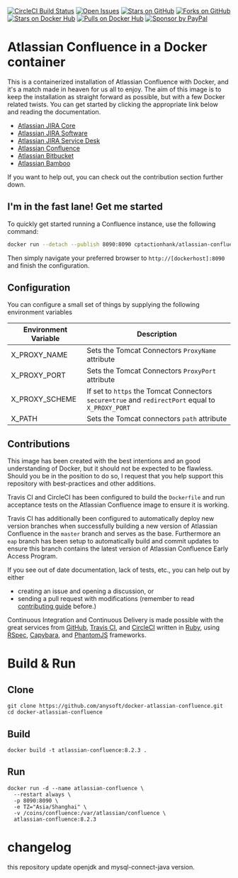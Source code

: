 [![CircleCI Build Status](https://img.shields.io/circleci/project/cptactionhank/docker-atlassian-confluence/master.svg?label=CircleCI)](https://circleci.com/gh/cptactionhank/docker-atlassian-confluence) [![Open Issues](https://img.shields.io/github/issues/cptactionhank/docker-atlassian-confluence.svg)](https://github.com/cptactionhank/docker-atlassian-confluence/issues) [![Stars on GitHub](https://img.shields.io/github/stars/cptactionhank/docker-atlassian-confluence.svg)](https://github.com/cptactionhank/docker-atlassian-confluence/stargazers) [![Forks on GitHub](https://img.shields.io/github/forks/cptactionhank/docker-atlassian-confluence.svg)](https://github.com/cptactionhank/docker-atlassian-confluence/network) [![Stars on Docker Hub](https://img.shields.io/docker/stars/cptactionhank/atlassian-confluence.svg)](https://hub.docker.com/r/cptactionhank/atlassian-confluence/) [![Pulls on Docker Hub](https://img.shields.io/docker/pulls/cptactionhank/atlassian-confluence.svg)](https://hub.docker.com/r/cptactionhank/atlassian-confluence/) [![Sponsor by PayPal](https://img.shields.io/badge/sponsor-PayPal-blue.svg)](https://paypal.me/cptactionhank/5)

# Atlassian Confluence in a Docker container

This is a containerized installation of Atlassian Confluence with Docker, and it's a match made in heaven for us all to enjoy. The aim of this image is to keep the installation as straight forward as possible, but with a few Docker related twists. You can get started by clicking the appropriate link below and reading the documentation.

* [Atlassian JIRA Core](https://cptactionhank.github.io/docker-atlassian-jira)
* [Atlassian JIRA Software](https://cptactionhank.github.io/docker-atlassian-jira-software)
* [Atlassian JIRA Service Desk](https://cptactionhank.github.io/docker-atlassian-service-desk)
* [Atlassian Confluence](https://cptactionhank.github.io/docker-atlassian-confluence)
* [Atlassian Bitbucket](https://cptactionhank.github.io/docker-atlassian-bitbucket)
* [Atlassian Bamboo](https://cptactionhank.github.io/docker-atlassian-bamboo)

If you want to help out, you can check out the contribution section further down.

## I'm in the fast lane! Get me started

To quickly get started running a Confluence instance, use the following command:
```bash
docker run --detach --publish 8090:8090 cptactionhank/atlassian-confluence:latest
```

Then simply navigate your preferred browser to `http://[dockerhost]:8090` and finish the configuration.

## Configuration

You can configure a small set of things by supplying the following environment variables

| Environment Variable   | Description |
| ---------------------- | ----------- |
| X_PROXY_NAME           | Sets the Tomcat Connectors `ProxyName` attribute |
| X_PROXY_PORT           | Sets the Tomcat Connectors `ProxyPort` attribute |
| X_PROXY_SCHEME         | If set to `https` the Tomcat Connectors `secure=true` and `redirectPort` equal to `X_PROXY_PORT`   |
| X_PATH                 | Sets the Tomcat connectors `path` attribute |

## Contributions

This image has been created with the best intentions and an good understanding of Docker, but it should not be expected to be flawless. Should you be in the position to do so, I request that you help support this repository with best-practices and other additions.

Travis CI and CircleCI has been configured to build the `Dockerfile` and run acceptance tests on the Atlassian Confluence image to ensure it is working.

Travis CI has additionally been configured to automatically deploy new version branches when successfully building a new version of Atlassian Confluence in the `master` branch and serves as the base. Furthermore an `eap` branch has been setup to automatically build and commit updates to ensure this branch contains the latest version of Atlassian Confluence Early Access Program.

If you see out of date documentation, lack of tests, etc., you can help out by either
- creating an issue and opening a discussion, or
- sending a pull request with modifications (remember to read [contributing guide](https://github.com/cptactionhank/docker-atlassian-confluence/blob/master/CONTRIBUTING.md) before.)

Continuous Integration and Continuous Delivery is made possible with the great services from [GitHub](https://github.com), [Travis CI](https://travis-ci.org/), and [CircleCI](https://circleci.com/) written in [Ruby](https://www.ruby-lang.org/), using [RSpec](http://rspec.info/), [Capybara](https://jnicklas.github.io/capybara/), and [PhantomJS](http://phantomjs.org/) frameworks.


# Build & Run
## Clone
``` shell
git clone https://github.com/anysoft/docker-atlassian-confluence.git
cd docker-atlassian-confluence
```
## Build

``` shell
docker build -t atlassian-confluence:8.2.3 .
```

## Run
``` shell
docker run -d --name atlassian-confluence \
  --restart always \
  -p 8090:8090 \
  -e TZ="Asia/Shanghai" \
  -v /coins/confluence:/var/atlassian/confluence \
  atlassian-confluence:8.2.3
```
# changelog
this repository update openjdk and mysql-connect-java version.
